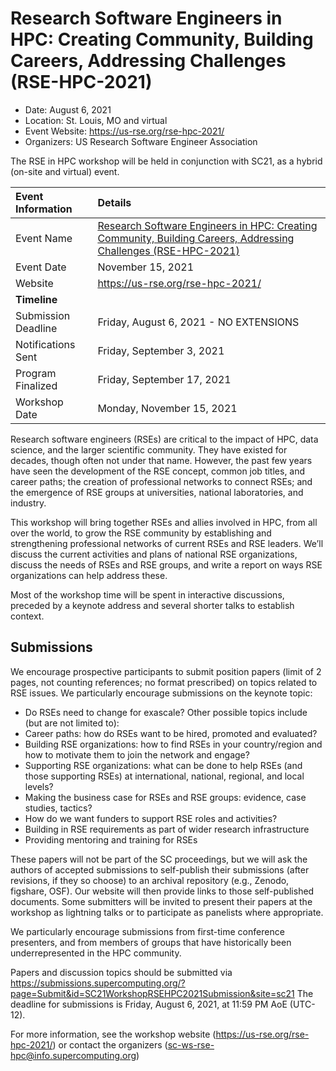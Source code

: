 # Research Software Engineers in HPC: Creating Community, Building Careers, Addressing Challenges (RSE-HPC-2021)
- Date: August 6, 2021
- Location: St. Louis, MO and virtual
- Event Website: https://us-rse.org/rse-hpc-2021/
- Organizers: US Research Software Engineer Association
			   
<!-- deck text start -->
The RSE in HPC workshop will be held in conjunction with SC21, as a hybrid (on-site and virtual) event.
<!-- deck text end -->

Event Information | Details
:--- | :---			   
Event Name | [Research Software Engineers in HPC: Creating Community, Building Careers, Addressing Challenges (RSE-HPC-2021)](https://us-rse.org/rse-hpc-2021/)
Event Date | November 15, 2021
Website | https://us-rse.org/rse-hpc-2021/
**Timeline** |
Submission Deadline | Friday, August 6, 2021 - NO EXTENSIONS
Notifications Sent | Friday, September 3, 2021
Program Finalized | Friday, September 17, 2021
Workshop Date | Monday, November 15, 2021

Research software engineers (RSEs) are critical to the impact of HPC, data science, and the larger scientific community. They have existed for decades, though often not under that name. However, the past few years have seen the development of the RSE concept, common job titles, and career paths; the creation of professional networks to connect RSEs; and the emergence of RSE groups at universities, national laboratories, and industry.

This workshop will bring together RSEs and allies involved in HPC, from all over the world, to grow the RSE community by establishing and strengthening professional networks of current RSEs and RSE leaders. We’ll discuss the current activities and plans of national RSE organizations, discuss the needs of RSEs and RSE groups, and write a report on ways RSE organizations can help address these.

Most of the workshop time will be spent in interactive discussions, preceded by a keynote address and several shorter talks to establish context.

## Submissions

We encourage prospective participants to submit position papers (limit of 2 pages, not counting references; no format prescribed) on topics related to RSE issues. We particularly encourage submissions on the keynote topic:
* Do RSEs need to change for exascale?
Other possible topics include (but are not limited to):
* Career paths: how do RSEs want to be hired, promoted and evaluated?
* Building RSE organizations: how to find RSEs in your country/region and how to motivate them to join the network and engage?
* Supporting RSE organizations: what can be done to help RSEs (and those supporting RSEs) at international, national, regional, and local levels?
* Making the business case for RSEs and RSE groups: evidence, case studies, tactics?
* How do we want funders to support RSE roles and activities?
* Building in RSE requirements as part of wider research infrastructure
* Providing mentoring and training for RSEs

These papers will not be part of the SC proceedings, but we will ask the authors of accepted submissions to self-publish their submissions (after revisions, if they so choose) to an archival repository (e.g., Zenodo, figshare, OSF). Our website will then provide links to those self-published documents. Some submitters will be invited to present their papers at the workshop as lightning talks or to participate as panelists where appropriate.

We particularly encourage submissions from first-time conference presenters, and from members of groups that have historically been underrepresented in the HPC community.

Papers and discussion topics should be submitted via https://submissions.supercomputing.org/?page=Submit&id=SC21WorkshopRSEHPC2021Submission&site=sc21 The deadline for submissions is Friday, August 6, 2021, at 11:59 PM AoE (UTC-12).

For more information, see the workshop website (https://us-rse.org/rse-hpc-2021/) or contact the organizers (sc-ws-rse-hpc@info.supercomputing.org)

<!---
Publish: preview
Pinned: no
Topics: Conferences and workshops, Software engineering
RSS update: 2021-06-11
--->
